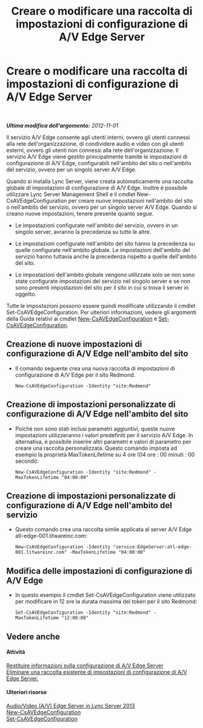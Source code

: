 ﻿---
title: Creare o modificare una raccolta di impostazioni di configurazione di A/V Edge Server
TOCTitle: Creare o modificare una raccolta di impostazioni di configurazione di A/V Edge Server
ms:assetid: 43899518-59c6-4be4-8892-d6f6207bfaab
ms:mtpsurl: https://technet.microsoft.com/it-it/library/JJ688039(v=OCS.15)
ms:contentKeyID: 49887539
ms.date: 08/24/2015
mtps_version: v=OCS.15
ms.translationtype: HT
---

# Creare o modificare una raccolta di impostazioni di configurazione di A/V Edge Server

 

_**Ultima modifica dell'argomento:** 2012-11-01_

Il servizio A/V Edge consente agli utenti interni, ovvero gli utenti connessi alla rete dell'organizzazione, di condividere audio e video con gli utenti esterni, ovvero gli utenti non connessi alla rete dell'organizzazione. Il servizio A/V Edge viene gestito principalmente tramite le impostazioni di configurazione di A/V Edge, configurabili nell'ambito del sito o nell'ambito del servizio, ovvero per un singolo server A/V Edge.

Quando si installa Lync Server, viene creata automaticamente una raccolta globale di impostazioni di configurazione di A/V Edge. Inoltre è possibile utilizzare Lync Server Management Shell e il cmdlet New-CsAVEdgeConfiguration per creare nuove impostazioni nell'ambito del sito o nell'ambito del servizio, ovvero per un singolo server A/V Edge. Quando si creano nuove impostazioni, tenere presente quanto segue.

  - Le impostazioni configurate nell'ambito del servizio, ovvero in un singolo server, avranno la precedenza su tutte le altre.

  - Le impostazioni configurate nell'ambito del sito hanno la precedenza su quelle configurate nell'ambito globale. Le impostazioni dell'ambito del servizio hanno tuttavia anche la precedenza rispetto a quelle dell'ambito del sito.

  - Le impostazioni dell'ambito globale vengono utilizzate solo se non sono state configurate impostazioni del servizio nel singolo server e se non sono presenti impostazioni del sito per il sito in cui si trova il server in oggetto.

Tutte le impostazioni possono essere quindi modificate utilizzando il cmdlet Set-CsAVEdgeConfiguration. Per ulteriori informazioni, vedere gli argomenti della Guida relativi ai cmdlet [New-CsAVEdgeConfiguration](new-csavedgeconfiguration.md) e [Set-CsAVEdgeConfiguration](set-csavedgeconfiguration.md).

## Creazione di nuove impostazioni di configurazione di A/V Edge nell'ambito del sito

  - Il comando seguente crea una nuova raccolta di impostazioni di configurazione di A/V Edge per il sito Redmond.
    
        New-CsAVEdgeConfiguration -Identity "site:Redmond"

## Creazione di impostazioni personalizzate di configurazione di A/V Edge nell'ambito del sito

  - Poiché non sono stati inclusi parametri aggiuntivi, queste nuove impostazioni utilizzeranno i valori predefiniti per il servizio A/V Edge. In alternativa, è possibile inserire altri parametri e valori di parametro per creare una raccolta personalizzata. Questo comando imposta ad esempio la proprietà MaxTokenLifetime su 4 ore (04 ore : 00 minuti : 00 secondi):
    
        New-CsAVEdgeConfiguration -Identity "site:Redmond" -MaxTokenLifetime "04:00:00"

## Creazione di impostazioni personalizzate di configurazione di A/V Edge nell'ambito del servizio

  - Questo comando crea una raccolta simile applicata al server A/V Edge atl-edge-001.litwareinc.com:
    
        New-CsAVEdgeConfiguration -Identity "service:EdgeServer:atl-edge-001.litwareinc.com" -MaxTokenLifetime "04:00:00"

## Modifica delle impostazioni di configurazione di A/V Edge

  - In questo esempio il cmdlet Set-CsAVEdgeConfiguration viene utilizzato per modificare in 12 ore la durata massima dei token per il sito Redmond:
    
        Set-CsAVEdgeConfiguration -Identity "site:Redmond" -MaxTokenLifetime "12:00:00"

## Vedere anche

#### Attività

[Restituire informazioni sulla configurazione di A/V Edge Server](lync-server-2013-return-a-v-edge-server-configuration-information.md)  
[Eliminare una raccolta esistente di impostazioni di configurazione di A/V Edge Server.](lync-server-2013-delete-an-existing-collection-of-a-v-edge-server-configuration-settings.md)  

#### Ulteriori risorse

[Audio/Video (A/V) Edge Server in Lync Server 2013](lync-server-2013-audio-video-a-v-edge-servers.md)  
[New-CsAVEdgeConfiguration](new-csavedgeconfiguration.md)  
[Set-CsAVEdgeConfiguration](set-csavedgeconfiguration.md)


